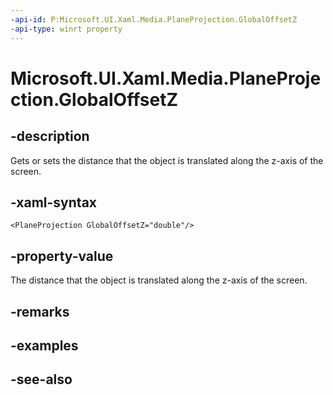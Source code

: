 ```yaml
---
-api-id: P:Microsoft.UI.Xaml.Media.PlaneProjection.GlobalOffsetZ
-api-type: winrt property
---
```


<!-- Property syntax
public double GlobalOffsetZ { get;  set; }
-->

# Microsoft.UI.Xaml.Media.PlaneProjection.GlobalOffsetZ

## -description
Gets or sets the distance that the object is translated along the z-axis of the screen.

## -xaml-syntax
```xaml
<PlaneProjection GlobalOffsetZ="double"/>
```


## -property-value
The distance that the object is translated along the z-axis of the screen.

## -remarks

## -examples

## -see-also
